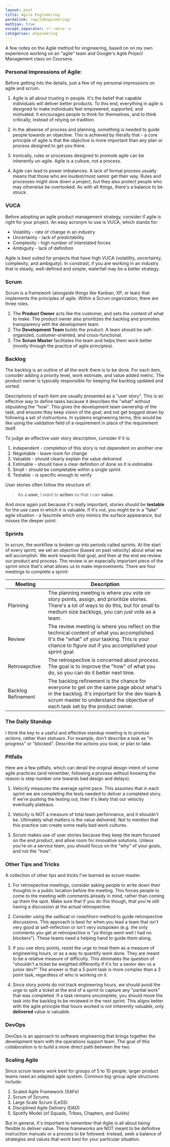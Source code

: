 ```yaml
---
layout: post
title: Agile Engineering
permalink: /agileEngineering/
mathjax: true
except_separator: <!--more-->
categories: engineering
---
```


A few notes on the Agile method for engineering, based on on my own experience working on an "agile" team and Google's Agile Project Management class on Coursera.


<!--more-->

### Personal Impressions of Agile:

Before getting into the details, just a few of my personal impressions on agile and scrum. 

1. Agile is all about trusting in people. It's the belief that capable individuals will deliver better products. To this end, everything in agile is designed to make individuals feel empowered, supported, and motivated. It encourages people to think for themselves, and to think critically, instead of relying on tradition.

2. In the absense of process and planning, something is needed to guide people towards an objective. This is achieved by literally that - a core principle of agile is that the objective is more important than any plan or process designed to get you there. 

3. Ironically, rules or processes designed to promote agile can be inherently un-agile. Agile is a culture, not a process. 

4. Agile can lead to power imbalances. A lack of formal process usually means that those who are loudest/most senior get their way. Rules and processes might slow down a project, but they also protect people who may otherwise be overlooked. As with all things, there's a balance to be struck. 


### VUCA

Before adopting an agile product management strategy, consider if agile is right for your project. An easy acronym to use is VUCA, which stands for:

* Volatility - rate of change in an industry
* Uncertainty - lack of predictability
* Complexity - high number of interelated forces
* Ambiguity - lack of definition

Agile is best suited for projects that have high VUCA (volatility, uncertainty, complexity, and ambiguity). In constrast, if you are working in an industry that is steady, well-defined and simple, waterfall may be a better strategy. 


### Scrum

Scrum is a framework (alongside things like Kanban, XP, or lean) that implements the principles of agile. Within a Scrum organization, there are three roles.

1. The **Product Owner** acts like the customer, and sets the content of what to make. The product owner also prioritizes the backlog and promotes transparency with the development team.
2. The **Development Team** builds the product. A team should be self-organized, customer-oriented, and cross-functional. 
3. The **Scrum Master** facilitates the team and helps them work better (mostly through the practice of agile principles).


### Backlog

The backlog is an outline of all the work there is to be done. For each item, consider adding a priority level, work estimate, and value added metric. The product owner is typically responsible for keeping the backlog updated and sorted. 


<p class=message>
Descriptions of each item are usually presented as a "user story". This is an effective way to define tasks because it describes the "what" without stipulating the "how". This gives the development team ownership of the task, and ensures they keep vision of the goal, and not get bogged down by following a set of instructions. In systems engineering terms, this would be like using the validation field of a requirement in place of the requirement itself.  
</p>

To judge an effective user story description, consider if it is:
1. Independent - completion of this story is not dependent on another one
2. Negotiable - leave room for change
3. Valuable - should clearly explain the value delivered
4. Estimable - should have a clear definition of done so it is estimable
5. Small - should be completable within a single sprint
6. Testable - is specific enough to verify

User stories often follow the structure of:

> As a **user**, I want to **action** so that I can **value**. 

And once again just because it's really important, stories should be **testable** for the use case in which it is valuable. If it's not, you might be in a "fake" agile situation - a fascimile which only mimics the surface appearance, but misses the deeper point. 


### Sprints

In scrum, the workflow is broken up into periods called sprints. At the start of every sprint, we set an objective (based on past velocity) about what we will accomplish. We work towards that goal, and then at the end we review our product and process. The review is an especially important piece of the sprint since that's what allows us to make improvements. There are four meetings to complete a sprint:

| Meeting   | Description
|-          |-
| Planning  | The planning meeting is where you vote on story points, assign, and prioritize stories. There's a lot of ways to do this, but for small to medium size backlogs, you can just vote as a team. 
| Review    | The review meeting is where you reflect on the technical content of what you accomplished. It's the "what" of your tasking. This is your chance to figure out if you accomplished your sprint goal. 
| Retrosepctive | The retrospective is concerned about *process*. The goal is to improve the "how" of what you do, so you can do it better next time. 
| Backlog Refinement | The backlog refinement is the chance for everyone to get on the same page about what's in the backlog. It's important for the dev team & scrum master to understand the objective of each task set by the product owner. 


### The Daily Standup

I think the key to a useful and effective standup meeting is to priotize *actions*, rather than *statuses*. For example, don't describe a task as "in progress" or "blocked". Describe the actions you took, or plan to take.  


### Pitfalls

Here are a few pitfalls, which can derail the original design intent of some agile practices (and remember, following a process without knowing the reason is step number one towards bad design and delays).

1. Velocity measures the average sprint pace. This assumes that in each sprint we are completing the tests needed to deliver a completed story. If we're pushing the testing out, then it's likely that our velocity eventually plateaus. 

2. Velocity is NOT a measure of total team performance, and it shouldn't be. Ultimately what matters is the value delivered. Not to mention that this practice can create some really bad work cultures. 

3. Scrum makes use of user stories because they keep the team focused on the end product, and allow room for innovative solutions. Unless you're on a service team, you should focus on the "why" of your goals, and not the "how". 

### Other Tips and Tricks

A collection of other tips and tricks I've learned as scrum master.

1. For retrospective meetings, consider asking people to write down their thoughts in a public location before the meeting. This forces people to come to the meeting with comments already in mind, rather than coming up them the spot. Make sure that if you do this though, that you're still having a discussion at the actual retrospective.

2. Consider using the sailboat or rose/thorn method to guide retrospective discussions. This approach is best for when you lead a team that isn't very good at self-reflection or isn't very outspoken (e.g. the only comments you get at retrospective is "ya things went well I had no blockers"). These teams need a helping hand to guide them along. 

3. If you use story points, resist the urge to treat them as a measure of engineering hours, or as a way to quantify work done. They are meant to be a relative measure of difficulty. This eliminates the question of "shouldn't a ticket be weighted differently if it's for a senior dev vs a junior dev?" The answer is that a 5 point task is more complex than a 3 point task, regardless of who is working on it. 

4. Since story points do not track engineering hours, we should avoid the urge to split a ticket at the end of a sprint to capture any "partial work" that was completed. If a task remains uncomplete, you should move the task into the backlog to be reviewed in the next sprint. This aligns better with the agile principle that hours worked is not inherently valuable, only **delivered** value is valuable. 


### DevOps

DevOps is an approach to software engineering that brings together the development team with the operations support team. The goal of this collaboration is to build a more direct path between the two. 


### Scaling Agile

Since scrum teams work best for groups of 5 to 10 people, larger product teams need an adapted agile system. Common big-group agile structures include: 

1. Scaled Agile Framework (SAFe)
2. Scrum of Scrums
3. Large Scale Scrum (LeSS)
4. Disciplined Agile Delivery (DAD)
5. Spotify Model (of Squads, Tribes, Chapters, and Guilds)

But in general, it's important to remember that Agile is all about being flexible to deliver value. These frameworks are NOT meant to be definitive instruction manuals or a process to be followed. Instead, seek a balance of strategies and values that work best for your particular situation. 

